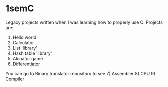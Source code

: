 # 1semC
Legacy projects written when I was learning how to properly use C.
  Projects are:
  1) Hello world
  2) Calculator
  3) List 'library'
  4) Hash table 'library'
  5) Akinator game
  6) Differentiator
  
You can go to Binary translator repository to see
  7) Assembler
  8) CPU
  9) Compiler
